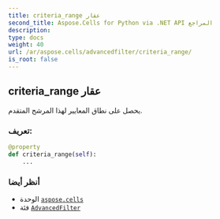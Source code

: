 ```yaml
---
title: criteria_range عقار
second_title: Aspose.Cells for Python via .NET API المراجع
description:
type: docs
weight: 40
url: /ar/aspose.cells/advancedfilter/criteria_range/
is_root: false
---
```

##  criteria_range عقار

يحصل على نطاق المعايير لهذا المرشح المتقدم.
###  تعريف:
```python
@property
def criteria_range(self):
    ...
```

###  أنظر أيضا
* الوحدة [`aspose.cells`](../../)
* فئة [`AdvancedFilter`](/cells/python-net/ar/aspose.cells/advancedfilter)
